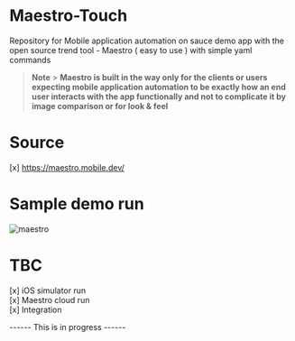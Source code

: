 # Maestro-Touch

Repository for Mobile application automation on sauce demo app with the open source trend tool - Maestro ( easy to use ) with simple yaml commands

> **Note** > **Maestro is built in the way only for the clients or users expecting mobile application automation to be exactly how an end user interacts with the app functionally and not to complicate it by image comparison or for look & feel**

# Source

[x] https://maestro.mobile.dev/

# Sample demo run

![maestro](https://user-images.githubusercontent.com/85440725/209516398-305ff024-226c-45bb-b4e5-44cb48751390.gif)


# TBC

[x] iOS simulator run<br>
[x] Maestro cloud run<br>
[x] Integration

------ This is in progress ------
